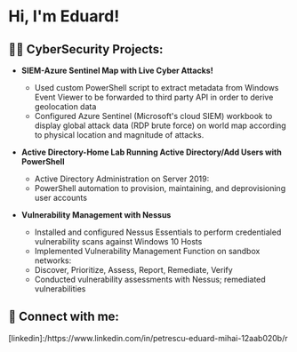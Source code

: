 <h1>Hi, I'm Eduard! </h1>
<h2>👨‍💻 CyberSecurity Projects:</h2>

- <b>SIEM-Azure Sentinel Map with Live Cyber Attacks! </b>
  -  Used custom PowerShell script to extract metadata from Windows Event Viewer to be forwarded to third party API in order to derive geolocation data 
  -  Configured Azure Sentinel (Microsoft's cloud SIEM) workbook to display global attack data (RDP brute force) on world map according to physical location and magnitude of attacks.
  
- <b>Active Directory-Home Lab Running Active Directory/Add Users with PowerShell</b>
  - Active Directory Administration on Server 2019:
  - PowerShell automation to provision, maintaining, and deprovisioning user accounts

- <b>Vulnerability Management with Nessus</b>
  - Installed and configured Nessus Essentials to perform credentialed vulnerability scans against Windows 10 Hosts
  -	Implemented Vulnerability Management Function on sandbox networks:
  - Discover, Prioritize, Assess, Report, Remediate, Verify
  - Conducted vulnerability assessments with Nessus; remediated vulnerabilities

<h2> 🤳 Connect with me:</h2>
[linkedin]:/https://www.linkedin.com/in/petrescu-eduard-mihai-12aab020b/r


